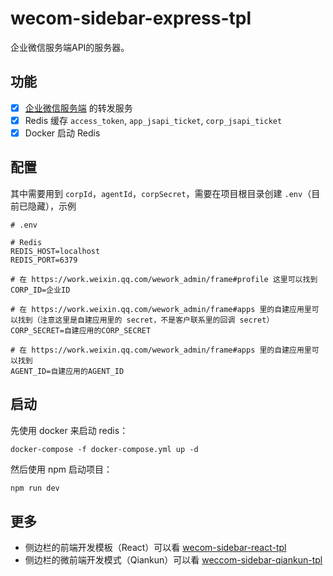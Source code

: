 # wecom-sidebar-express-tpl

企业微信服务端API的服务器。

## 功能

- [x] [企业微信服务端](https://open.work.weixin.qq.com/api/doc/90001/90143/91201) 的转发服务
- [x] Redis 缓存 `access_token`, `app_jsapi_ticket`, `corp_jsapi_ticket`
- [x] Docker 启动 Redis

## 配置

其中需要用到 `corpId`，`agentId`，`corpSecret`，需要在项目根目录创建 `.env`（目前已隐藏），示例

```dotenv
# .env

# Redis
REDIS_HOST=localhost
REDIS_PORT=6379

# 在 https://work.weixin.qq.com/wework_admin/frame#profile 这里可以找到
CORP_ID=企业ID

# 在 https://work.weixin.qq.com/wework_admin/frame#apps 里的自建应用里可以找到（注意这里是自建应用里的 secret，不是客户联系里的回调 secret）
CORP_SECRET=自建应用的CORP_SECRET

# 在 https://work.weixin.qq.com/wework_admin/frame#apps 里的自建应用里可以找到
AGENT_ID=自建应用的AGENT_ID
```

## 启动

先使用 docker 来启动 redis：

```shell
docker-compose -f docker-compose.yml up -d
```

然后使用 npm 启动项目：

```bash
npm run dev
```

## 更多

* 侧边栏的前端开发模板（React）可以看 [wecom-sidebar-react-tpl](https://github.com/wecom-sidebar/wecom-sidebar-react-tpl)
* 侧边栏的微前端开发模式（Qiankun）可以看 [weccom-sidebar-qiankun-tpl](https://github.com/wecom-sidebar/wecom-sidebar-qiankun-tpl)
